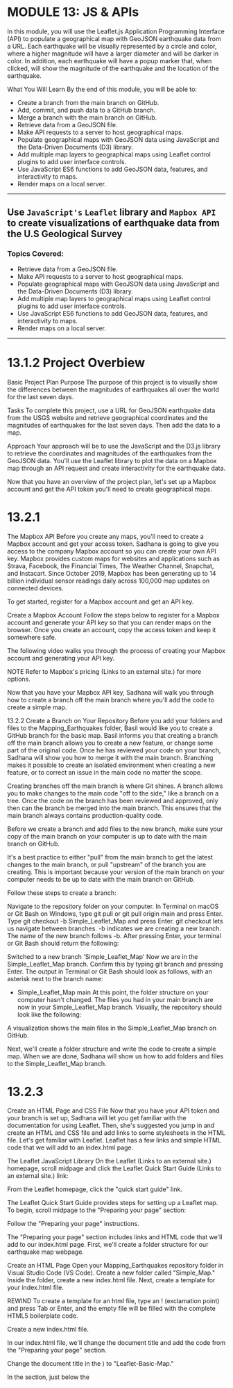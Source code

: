 # MODULE 13: JS & APIs
In this module, you will use the Leaflet.js Application Programming Interface (API) to populate a geographical map with GeoJSON earthquake data from a URL. Each earthquake will be visually represented by a circle and color, where a higher magnitude will have a larger diameter and will be darker in color. In addition, each earthquake will have a popup marker that, when clicked, will show the magnitude of the earthquake and the location of the earthquake.

What You Will Learn
By the end of this module, you will be able to: 

- Create a branch from the main branch on GitHub.
- Add, commit, and push data to a GitHub branch.
- Merge a branch with the main branch on GitHub.
- Retrieve data from a GeoJSON file.
- Make API requests to a server to host geographical maps.
- Populate geographical maps with GeoJSON data using JavaScript and the Data-Driven Documents (D3) library.
- Add multiple map layers to geographical maps using Leaflet control plugins to add user interface controls.
- Use JavaScript ES6 functions to add GeoJSON data, features, and interactivity to maps.
- Render maps on a local server.

---
## Use `JavaScript's` `Leaflet` library and `Mapbox API` to create visualizations of earthquake data from the U.S Geological Survey

### Topics Covered:
- Retrieve data from a GeoJSON file.
- Make API requests to a server to host geographical maps.
- Populate geographical maps with GeoJSON data using JavaScript and the Data-Driven Documents (D3) library.
- Add multiple map layers to geographical maps using Leaflet control plugins to add user interface controls.
- Use JavaScript ES6 functions to add GeoJSON data, features, and interactivity to maps.
- Render maps on a local server.

---
# 13.1.2 Project Overbiew
Basic Project Plan
Purpose
The purpose of this project is to visually show the differences between the magnitudes of earthquakes all over the world for the last seven days.

Tasks
To complete this project, use a URL for GeoJSON earthquake data from the USGS website and retrieve geographical coordinates and the magnitudes of earthquakes for the last seven days. Then add the data to a map.

Approach
Your approach will be to use the JavaScript and the D3.js library to retrieve the coordinates and magnitudes of the earthquakes from the GeoJSON data. You'll use the Leaflet library to plot the data on a Mapbox map through an API request and create interactivity for the earthquake data.

Now that you have an overview of the project plan, let's set up a Mapbox account and get the API token you'll need to create geographical maps.

# 13.2.1
The Mapbox API
Before you create any maps, you'll need to create a Mapbox account and get your access token. Sadhana is going to give you access to the company Mapbox account so you can create your own API key.
Mapbox provides custom maps for websites and applications such as Strava, Facebook, the Financial Times, The Weather Channel, Snapchat, and Instacart. Since October 2019, Mapbox has been generating up to 14 billion individual sensor readings daily across 100,000 map updates on connected devices.

To get started, register for a Mapbox account and get an API key.

Create a Mapbox Account
Follow the steps below to register for a Mapbox account and generate your API key so that you can render maps on the browser. Once you create an account, copy the access token and keep it somewhere safe.

The following video walks you through the process of creating your Mapbox account and generating your API key.



NOTE
Refer to Mapbox's pricing (Links to an external site.) for more options.

Now that you have your Mapbox API key, Sadhana will walk you through how to create a branch off the main branch where you'll add the code to create a simple map.

13.2.2
Create a Branch on Your Repository
Before you add your folders and files to the Mapping_Earthquakes folder, Basil would like you to create a GitHub branch for the basic map. Basil informs you that creating a branch off the main branch allows you to create a new feature, or change some part of the original code. Once he has reviewed your code on your branch, Sadhana will show you how to merge it with the main branch.
Branching makes it possible to create an isolated environment when creating a new feature, or to correct an issue in the main code no matter the scope.

Creating branches off the main branch is where Git shines. A branch allows you to make changes to the main code "off to the side," like a branch on a tree. Once the code on the branch has been reviewed and approved, only then can the branch be merged into the main branch. This ensures that the main branch always contains production-quality code.

Before we create a branch and add files to the new branch, make sure your copy of the main branch on your computer is up to date with the main branch on GitHub.



It's a best practice to either "pull" from the main branch to get the latest changes to the main branch, or pull "upstream" of the branch you are creating. This is important because your version of the main branch on your computer needs to be up to date with the main branch on GitHub.

Follow these steps to create a branch:

Navigate to the repository folder on your computer.
In Terminal on macOS or Git Bash on Windows, type git pull or git pull origin main and press Enter.
Type git checkout -b Simple_Leaflet_Map and press Enter.
git checkout lets us navigate between branches.
-b indicates we are creating a new branch.
The name of the new branch follows -b.
After pressing Enter, your terminal or Git Bash should return the following:

Switched to a new branch 'Simple_Leaflet_Map'
Now we are in the Simple_Leaflet_Map branch. Confirm this by typing git branch and pressing Enter. The output in Terminal or Git Bash should look as follows, with an asterisk next to the branch name:

* Simple_Leaflet_Map
  main
At this point, the folder structure on your computer hasn't changed. The files you had in your main branch are now in your Simple_Leaflet_Map branch. Visually, the repository should look like the following:

A visualization shows the main files in the Simple_Leaflet_Map
branch on
GitHub.

Next, we'll create a folder structure and write the code to create a simple map. When we are done, Sadhana will show us how to add folders and files to the Simple_Leaflet_Map branch.

# 13.2.3
Create an HTML Page and CSS File
Now that you have your API token and your branch is set up, Sadhana will let you get familiar with the documentation for using Leaflet. Then, she's suggested you jump in and create an HTML and CSS file and add links to some stylesheets in the HTML file.
Let's get familiar with Leaflet. Leaflet has a few links and simple HTML code that we will add to an index.html page.

The Leaflet JavaScript Library
On the Leaflet (Links to an external site.) homepage, scroll midpage and click the Leaflet Quick Start Guide (Links to an external site.) link:

From the Leaflet homepage, click the "quick start guide"
link.

The Leaflet Quick Start Guide provides steps for setting up a Leaflet map. To begin, scroll midpage to the "Preparing your page" section:

Follow the "Preparing your page"
instructions.

The "Preparing your page" section includes links and HTML code that we'll add to our index.html page. First, we'll create a folder structure for our earthquake map webpage.

Create an HTML Page
Open your Mapping_Earthquakes repository folder in Visual Studio Code (VS Code). Create a new folder called "Simple_Map." Inside the folder, create a new index.html file. Next, create a template for your index.html file.

REWIND
To create a template for an html file, type an ! (exclamation point) and press Tab or Enter, and the empty file will be filled with the complete HTML5 boilerplate code.

Create a new index.html
file.

In our index.html file, we'll change the document title and add the code from the "Preparing your page" section.

Change the document title in the <title> element in the <head> section (<title>Document</title>) to "Leaflet-Basic-Map."

In the <head> section, just below the <title> element, add the following Leaflet CSS script from the "Preparing your page" section:

<!-- Leaflet CSS -->
<link rel="stylesheet" href="https://unpkg.com/leaflet@1.7.1/dist/leaflet.css"
integrity="sha512-xodZBNTC5n17Xt2atTPuE1HxjVMSvLVW9ocqUKLsCC5CXdbqCmblAshOMAS6/keqq/sMZMZ19scR4PsZChSR7A=="
crossorigin=""/>
In the body of our index.html file, add the Leaflet JavaScript script and id tag for the map inside a <div> element, as shown in the "Preparing your page" section:

<!-- Leaflet JavaScript -->
<script src="https://unpkg.com/leaflet@1.7.1/dist/leaflet.js"
integrity="sha512-XQoYMqMTK8LvdxXYG3nZ448hOEQiglfqkJs1NOQV44cWnUrBc8PkAOcXy20w0vlaXaVUearIOBhiXZ5V3ynxwA=="
crossorigin=""></script>
The Leaflet CSS and JavaScript files we added to the index.html file are referred to as content delivery networks (CDNs). Using CDNs has a security risk. To avoid the security risk, it's a best practice to include an integrity value with the CDN. Each file we added has its own integrity value, which is a Base64-encoded cryptographic hash of a resource that prevents the CDN from being hacked.

NOTE
For more about the Subresource Integrity value, please see the documentation on the Download Leaflet webpage (Links to an external site.) and Mozilla Developers' Subresource Integrity webpage (Links to an external site.).

Above the Leaflet JavaScript link script, add the following <div> element with the id tag for the map:

<!-- The div that holds our map -->
<div id="mapid"></div>
After adding the Leaflet CSS file, JavaScript file, and the <div> element with theid tag for the map, our index.html file should look like the following:

The index.html file Leaflet-Basic-Map contains the Leaflet CSS script
in the head section with the Leaflet JavaScript script and the id tag
for the map in the
body.

IMPORTANT
Make sure you copy and paste the Leaflet CSS file and JavaScript script from the website as they appear. Do not edit the script by deleting empty spaces. This will prevent that script from working on the index.html file, resulting in the map not being shown on the webpage.

Next, we will modify our #mapid to be set at a specific height using CSS code. To do this, we'll need to create a style.css file.

Create a CSS File
Before we create a style.css file, we'll need to create a folder for the file. In VS Code, create a new subfolder called "static" in our Simple_Map folder. In this folder, create another subfolder named "css." In the css folder, create a new file and name it style.css:

The VS Code File Explorer shows the new style.css file in the css
folder.

Next, add the following CSS code to our style.css file to set the style for our map on our index.html page and save the file:

html,
body,
#mapid {
  width: 100%;
  height: 100%;
  padding: 0;
  margin: 0;
}


At this point, your folder should look like the following:

The VS Code File Explorer shows the css folder inside the static
folder and the style.css file with a script in the css
folder.

Finally, we need to tell our index.html page to use the style.css file we created.

In the <head> section of our index.html page, add the following CSS link script below the Leaflet CSS and before the closing </head> element:

<!-- Our CSS -->
  <link rel="stylesheet" type="text/css" href="static/css/style.css">
Next, we'll create the code for a simple map.

# 13.4.1
Map a Single Point
Creating a simple Leaflet map was relatively straightforward. Now Sadhana will show you how to add a single marker to a map and change the radius of the marker. However, she would like you to create a branch for adding points to a map for the GitHub repository so that new interns and employees can use this as a tutorial.
Now that we can create a simple Leaflet map, we can plot data on the map. First, let's create a new branch. Sadhana suggests that we name this branch "Mapping_Single_Points" since we'll map single points.

REWIND
Follow these steps to create a branch off of the main branch:

Navigate to your repository on your computer.
Make sure you're on the main branch by typing: git branch
If you're not on the main branch, type: git checkout main
Pull the changes from the main branch by typing: git pull
Create a new branch by typing: git checkout -b [name_of_your_new_branch]
In your new branch, we'll add a new folder inside the Mapping_Earthquakes folder. Since we're going to work with the same file names in the same folder structure, we'll use the same folder structure as we did for the Simple_Leaflet_Map branch.

Set up the folder structure as follows: 

Mapping_Single_Points
index.html
static
css
style.css
js
config.js
logic.js
The two files that we'll change most often are the index.html and the logic.js files. Also, we might add an external file in the js folder. After checking out the new Mapping_Single_Points branch, copy all files from your Simple_Leaflet_Map folder and add them to a new Mapping_Single_Points folder..

Next, push the latest changes to the Mapping_Single_Points branch to GitHub.

REWIND
Follow these steps to push changes to a new branch:

Type: git status
Add the folders and files by typing: git add .
Confirm the correct files will be added by typing: git status
Commit the changes by typing: git commit -m
Push the changes to the branch by typing: git push --set-upstream origin Mapping_Single_Points
After adding the folders and files to your Mapping_Single_Points branch, your repository should look like the following:

The GitHub webpage shows the status of the Mapping_Earthquakes repository in the Mapping_Single_Points branch.

Next, we'll edit the logic.js file to add single points or markers to the basic map.

Add a Marker to the Map
Adding a marker to our simple map requires only one line of code, found in the Leaflet Quick Start Guide (Links to an external site.), under the "Markers, circles and polygons" subheading. Below the map is a line of code that reads as follows:

var marker = L.marker([51.5, -0.09]).addTo(map);
We're going to edit this line of code with the latitude and longitude for Los Angeles, California, and add it to our logic.js file that we used to create a simple map.

Open up the logic.js file using VS Code and add the following line of code before our tileLayer()code, and save the logic.js file:

//  Add a marker to the map for Los Angeles, California.
let marker = L.marker([34.0522, -118.2437]).addTo(map);
Next, open the index.html file in your browser. Your map should look like the following:

Add a marker to the map for Los Angeles,
California.

Next, we'll change the marker to a circle.

Add a Circle to the Map
To change the marker on our map to a point or dot, we'll use the circle() function. The circle() function will place a circle on the map at the given coordinates. The syntax for using the circle() function follows:

L.circle([34.0522, -118.2437], {
   radius: 100
}).addTo(map);
When using the circle() function, the default is just a small dot on the map, but we want to adjust the radius so that it's bigger and easier to see. The radius for the circle() function is measured in meters.

For the code above, add a circle with a 100-meter radius over Central Los Angeles when we assign a value to the radius key in the circle() function.

Copy the code for the circle function and replace it with the marker() function we used previously. We're also going to zoom in to a level of 14 on the setView() method. After editing your logic.js file, it should look like the following:

Use the circle () function to create a circle with a 100-meter radius over Central Los Angeles.

When we open our index.html file in our browser, it will show a circle over Central Los Angeles.

The OpenStreetMap shows a circle with a 100-meter radius over Central Los Angeles.

Now test your skills in the following Skill Drill:

SKILL DRILL
Using the Leaflet documentation, create a light-yellow circle with black lines indicating a 300-meter radius of Central Los Angeles on a dark map.

Your map should look like the following:

The OpenStreetMap shows a light-yellow circle with black lines indicating a 300-meter radius of Central Los Angeles on a dark map.

Alternatively, we can create a circle using the circleMarker() function. The circleMarker() function measures the radius of the circle in pixels, with the default radius set at 10 pixels. The syntax for using the circleMarker() function follows:

L.circleMarker([34.0522, -118.2437]).addTo(map);
Let's create a light-yellow circle with black lines indicating a 300-pixel radius on a dark map. Edit your logic.js file from the previous Skill Drill by changing your circle()function to a circleMarker()function. Your logic.js file should now look like the following:

Use the circleMarker() function to create a light-yellow circle with black lines indicating a 300-pixel radius of Central Los Angeles on a dark map.

If you didn't get the correct map style in the Skill Drill, replace the "streets-v11" in our tileLayer() code with "dark-v10" to look like the following:

// We create the tile layer that will be the background of our map.
let streets = L.tileLayer('https://api.mapbox.com/styles/v1/mapbox/dark-v10/tiles/{z}/{x}/{y}?access_token={accessToken}'
Save yourlogic.js file and open your index.html file in our browser. The circle will show a 300-pixel radius of Central Los Angeles.

The OpenStreetMap shows a light-yellow circle with black lines indicating a 300-pixel radius of Central Los Angeles.

Wow! What a big difference between the circle()and circleMarker()functions.

Remember, it's a best practice to commit early and often! Before you commit your code for the Mapping_Single_Points branch to GitHub, check to see if all the files will be tracked in the branch.



In the Mapping_Single_Points branch on the command line, type git status and you'll see that the logic.js file will be tracked:

data 13-4-1-mapping-single-points.png

Great job! Now, commit and push these files to the Mapping_Single_Points branch. Don't delete the branch, so that others can use it to learn how to map single points.

Next, Sadhana is going to show you how to add multiple locations to a map and change the radius of each marker.

NOTE
Use the links below to learn more about these Leaflet functions:

marker() function (Links to an external site.)
circle() function (Links to an external site.)
circleMaker() function

# 13.4.2
Map Multiple Points
Now that you have added a single marker to a map and changed some of the features of the marker, Sadhana wants you to iterate through an array of objects and map them. Other employees really like the branches you created, so Sadhana would like you to create a new branch for adding multiple points to a map.
Before we plot multiple markers and points, Sadhana wants you to create a new branch for mapping multiple points.

Create a new branch called "Mapping_Multiple_Points" with the following folder structure:

Mapping_Multiple_Points
index.html
static
css
style.css
js
config.js
logic.js
Copy the necessary folders and files from your Mapping_Single_Points branch and add them to the Mapping_Multiple_Points folder.

Add Multiple Markers
When we added a single marker to our simple map, we assigned our marker variable to the Leaflet class marker() function. This function will only add one latitude and longitude to the map. To add more markers to the map, the latitudes and longitudes are usually nested in an array. To add a marker for each location, we have to iterate through the array and add each latitude and longitude to the map.

First, in the logic.js file, replace the marker variable (which we used to map one location) with the cities variable that references the five most populous cities array in the following code block. Then save the file:

// An array containing each city's location, state, and population.
let cities = [{
  location: [40.7128, -74.0059],
  city: "New York City",
  state: "NY",
  population: 8398748
},
{
  location: [41.8781, -87.6298],
  city: "Chicago",
  state: "IL",
  population: 2705994
},
{
  location: [29.7604, -95.3698],
  city: "Houston",
  state: "TX",
  population: 2325502
},
{
  location: [34.0522, -118.2437],
  city: "Los Angeles",
  state: "CA",
  population: 3990456
},
{
  location: [33.4484, -112.0740],
  city: "Phoenix",
  state: "AZ",
  population: 1660272
}
];
Next, we need to iterate through each city object and add each city location to the marker() function, which will, in turn, be added to the map.



Below the cities array, add the following code to iterate through the array. Inside the brackets, use the console.log() function to print each object in the array to the console:

// Loop through the cities array and create one marker for each city.
cities.forEach(function(city) {
 console.log(city)
});
Save the logic.js file and open the index.html file in your browser.

If we look at the console tab, we'll see that each object, or city, of the cities array is printed to the console.

A U.S. map has a Chrome console tab on the right showing each object in the cities array.

Now, add each city's location to the map by adding the location to the marker() function.



In the forEach() function, assign the city variable to each object of the cities.js file. Then, get the coordinates of each city by adding city.location in the L.marker() function. We can then add each location to the map with the addTo() function and pass themap object as the argument.

Add the following code to your logic.js file and save it:

// Loop through the cities array and create one marker for each city.
cities.forEach(function(city) {
    console.log(city)
    L.marker(city.location).addTo(map);
});
When you open the index.html file in your browser, the map will show a marker on each city in the cities array.

The OpenStreetMap has five markers for the five cities in the cities array: Los Angeles,Phoenix, Houston, Chicago, and New York City.

When handling large datasets, it's a best practice to have the data in an external file and refer to that file and dataset in the logic.js file.

Even though our cities array is not that large, let's create a new file in the "js" folder called cities.js. Cut the cities array data from the logic.js file, place it in the cities.js file, and save the file.

Next, in the logic.js file, where the cities array was located, add a variable and assign it to the cities array. Add the following code to the logic.js file:

// Get data from cities.js
let cityData = cities;
Now the cities array is assigned to the cityData variable, which means we'll need to replace cities with cityData in our forEach() function. Edit the forEach() function so that it looks like the following and save the logic.js file:

// Loop through the cities array and create one marker for each city.
cityData.forEach(function(city) {
    console.log(city)
    L.marker(city.location).addTo(map);
});
Now open the index.html in your browser to confirm these changes worked.

Uh-oh! Something went wrong, as shown in the following image: 

When there is an error in a file, a blank webpage appears instead of a map.



After you inspect the page using the DevTools, the console might have an error message that says Uncaught ReferenceError: cities is not defined. This means the cities array data can't be found.

To correct this error, in the body of the index.html file and before the path to the logic.js script, add a <script> file with the path to the JavaScript cities.js file, like this:

 <script type="text/javascript" src="static/js/cities.js"></script>
After adding the <script> file, the body of our index.html file should look like the following:

The body of the index.html file shows the path to the cities.js
file.

Now, when we open up the index.html in our browser, the map should look like it did before we created the cities.js file and edited thelogic.js and index.html files.

The OpenStreetMap has five markers for the five cities in the cities array: Los Angeles, Phoenix, Houston, Chicago, and New York City.

Bind a Popup to the Marker
To add data from each object in the cities array, we'll use Leaflet's bindPopup() method on the marker() function. According to the guidance in the Quick Start Guide (Links to an external site.)'s "Working with popups" section, we only need to add HTML code inside the parentheses of the bindPopup() method:

Follow the bindPopup() method guidance, found in the Quick Start Guide's "Working with popups"section.

In the logic.js file, edit the forEach function and add the bindPopup() method. Inside the parentheses of the bindPopup() method, we'll retrieve the name of the city, state, and population.

Edit the forEach function to look like the following, save the logic.js file, and open the index.html file in your browser:

// Loop through the cities array and create one marker for each city.
cityData.forEach(function(city) {
    console.log(city)
    L.marker(city.location)
    .bindPopup("<h2>" + city.city + ", " + city.state + "</h2> <hr> <h3>Population " + city.population + "</h3>")
  .addTo(map);
});
Now, when we click on each marker, it will show the name, state, and population of the city.

The OpenStreetMap has five popup markers for the five cities in the cities array: Los Angeles, Phoenix, Houston, Chicago, and New York City.When a city popup marker is clicked, it shows data, such as population.

Let's format the population with a thousands separator by using the toLocaleString() method on the city.population in the bindPopup() method, like this:

The logic.js file edited with code to format the population of each city with a thousands separator.

Now our popup markers have the population formatted with a thousands separator.

The popup marker for Houston with population data has been formatted with a thousands separator.

Next, change the marker for each city to a circle that has a radius equivalent to the city's population.

In the logic.jsfile, we'll replace the marker() function with the circleMarker() function in the forEach() function. Then we'll assign the "radius" key to the population by using city.population.

The forEach() function in our logic.js file should look like the following:

The logic.js file is edited with code to format the population of each city with a thousands separator and add circle the size of the population.

After you save the logic.js file and open the index.html file in your browser, your map will look like the following:

The OpenStreetMap now has a blue background.

Well, that doesn't look like the map from before! If we click on that map, "Phoenix, AZ" and its population appear in a popup.

The OpenStreetMap has a blue background and a popup marker for Phoenix.

We know that the data is being loaded onto the map, but what is the problem?



The problem with the map is that the radii are too large and don't fit on the map. To fix this, we'll have to decrease each city's radius so the circle markers fit on the map. In the logic.js file, divide the city.population value by "100000" to look like this:

radius: city.population/100000
Now when we open the map in our browser, the radius for each city looks proportional to the population.

The OpenStreetMap shows five city circle markers for the five cities
in the cities array, where the radius is in proportion to each city's
population, formatted with a thousands
separator.

Congratulations on creating varying size circle markers with popup information!

SKILL DRILL
Edit the logic.js file to create an orange circle popup marker for each city, with a lineweight of 4, a radius where the population number is decreased by 200,000,  that's on a dark map. When you click on the circle, the popup should display the city, state, and the population formatted with a thousands separator.

Your map should look similar to the following:  The OpenStreetMap shows five circle markers on a dark map, where each circle is orange and has a radius where the population number is decreased by 200,000. Each popup marker shows the city, state, and population formatted with the thousands separator.

Next, Sadhana will show you how to plot lines on a map.

ADD/COMMIT/PUSH
Add, commit, and push your changes to the Mapping_Mulitple_Points branch. Don't delete the branch so that others can use it to learn how to map multiple points with popup markers.

NOTE
For more information, see the Leaflet documentation on the bindPopup() method (Links to an external site.).

# Basil and Sadhana are ecstatic that you can add multiple locations to a map. This will be highly beneficial when you need to add the earthquake data to a map. Now, Sadhana will walk you through how to add lines to a map.
On our Leaflet map, we can plot coordinates to create lines between locations, like transportation routes.

Before we plot lines on a map, let's create a new branch called "Mapping_Lines" that has the following folder structure:

Mapping_Lines
index.html
static
css
style.css
js
config.js
logic.js
Copy the necessary folders and files from one of your Mapping_Mulitple_Points branches and add them to the Mapping_Lines folder.

Map a Single Line
Adding lines to a map requires that the coordinates for the starting and ending points be a one-dimensional array with two elements: latitude and longitude. To illustrate how lines are mapped, let's map the airline route from Los Angeles to San Francisco. Mapping airline routes will help us understand how tectonic plate data is added to a map.

The starting point for our line will be the Los Angeles International Airport (LAX), with the coordinates [33.9416, -118.4085]. The ending point for our line will be the San Francisco International Airport (SFO), with the coordinates [37.6213, -122.3790].

When we create a line in Leaflet, the starting and ending points and all coordinates along the route need to be in an array. We can assign the array to the line variable like this:

// Coordinates for each point to be used in the line.
let line = [
  [33.9416, -118.4085],
  [37.6213, -122.3790]
];
Let's edit our logic.js file to create a line from LAX to SFO.

First, change the coordinates for the center of the map to somewhere between LAX and SFO by adding [36.1733, -120.1794] in the setView() method.
Change the zoom level in the setView() method to 7.
Add the code above for our line below the map variable for the center of the map.
Lastly, create a line on a map using the Leaflet polyline() function. Add the following line of code after the line variable:
// Create a polyline using the line coordinates and make the line red.
L.polyline(line, {
  color: "red"
}).addTo(map);
In the polyline() function, we pass the line coordinates and the key-value pair color: "red" to make the line red.

Save the logic.js file with the changes. It should look like the following:

The logic.js file edited with code to create a line between two
points.

When you open the index.html file in your browser, your map should have a red line between LAX and SFO.

The OpenStreetMap shows a red line from LAX to SFO.

Now we'll add a few more stops on our airline route.

Map Multiple Lines
Let's edit the logic.js file and add two more airport stops to our line variable: Salt Lake City International Airport (SLC) and Seattle-Tacoma International Airport (SEA). Follow these steps: 

Edit the line variable in the logic.js file so that it includes the two new sets of coordinates.

// Coordinates for each point to be used in the polyline.
let line = [
  [33.9416, -118.4085],
  [37.6213, -122.3790],
  [40.7899, -111.9791],
  [47.4502, -122.3088]
];
Make the line yellow by editing the value for the "color" key in the polyline() function to yellow.

// Create a polyline using the line coordinates and make the line black.
L.polyline(line, {
   color: "yellow"
}).addTo(map);
Change the map style to "satellite-streets-v11."

Finally, change the center of the map to SFO and change the zoom to 5 so that we can see the line.

// Create the map object with center at the San Francisco airport.
let map = L.map('mapid').setView([37.6213, -122.3790], 5);
After you save the logic.js file and open the index.html file in your browser, your map should look like the following, showing the route from LAX, SFO, SLC, and SEA:

The OpenStreetMap shows a yellow line joining LAX-SFO-SLC-SEA on a Satellite Streets map.

SKILL DRILL
Edit your logic.js to create an airline route from SFO to John F. Kennedy International Airport (JFK) with two stops, Austin-Bergstrom International Airport (AUS) and Toronto Pearson International Airport (YYZ). Make the route a blue dashed line, with a weight of 4 and opacity of 0.5 on the light map.

Hint: You'll need to find the coordinates for some of these airports.

Bonus: Add your city or another city as a stopping point.

Your map should look similar to the following:

The OpenStreetMap shows a blue dashed line from SFO to JFK with two stops, AUS and YYZ, on the light map.

Great job on mapping routes on your map!

ADD/COMMIT/PUSH
Add, commit, and push your changes to your Mapping_Lines branch. Don't delete the branch so that others can use it to learn how to map lines.

After you push your changes to the branch, Sadhana will show you how to plot data from a GeoJSON (.json) file.

NOTE
For more information, see the Leaflet documentation on the polyline() function (Links to an external site.).

# Basil and Sadhana are ecstatic that you can add multiple locations to a map. This will be highly beneficial when you need to add the earthquake data to a map. Now, Sadhana will walk you through how to add lines to a map.
On our Leaflet map, we can plot coordinates to create lines between locations, like transportation routes.

Before we plot lines on a map, let's create a new branch called "Mapping_Lines" that has the following folder structure:

Mapping_Lines
index.html
static
css
style.css
js
config.js
logic.js
Copy the necessary folders and files from one of your Mapping_Mulitple_Points branches and add them to the Mapping_Lines folder.

Map a Single Line
Adding lines to a map requires that the coordinates for the starting and ending points be a one-dimensional array with two elements: latitude and longitude. To illustrate how lines are mapped, let's map the airline route from Los Angeles to San Francisco. Mapping airline routes will help us understand how tectonic plate data is added to a map.

The starting point for our line will be the Los Angeles International Airport (LAX), with the coordinates [33.9416, -118.4085]. The ending point for our line will be the San Francisco International Airport (SFO), with the coordinates [37.6213, -122.3790].

When we create a line in Leaflet, the starting and ending points and all coordinates along the route need to be in an array. We can assign the array to the line variable like this:

// Coordinates for each point to be used in the line.
let line = [
  [33.9416, -118.4085],
  [37.6213, -122.3790]
];
Let's edit our logic.js file to create a line from LAX to SFO.

First, change the coordinates for the center of the map to somewhere between LAX and SFO by adding [36.1733, -120.1794] in the setView() method.
Change the zoom level in the setView() method to 7.
Add the code above for our line below the map variable for the center of the map.
Lastly, create a line on a map using the Leaflet polyline() function. Add the following line of code after the line variable:
// Create a polyline using the line coordinates and make the line red.
L.polyline(line, {
  color: "red"
}).addTo(map);
In the polyline() function, we pass the line coordinates and the key-value pair color: "red" to make the line red.

Save the logic.js file with the changes. It should look like the following:

The logic.js file edited with code to create a line between two
points.

When you open the index.html file in your browser, your map should have a red line between LAX and SFO.

The OpenStreetMap shows a red line from LAX to SFO.

Now we'll add a few more stops on our airline route.

Map Multiple Lines
Let's edit the logic.js file and add two more airport stops to our line variable: Salt Lake City International Airport (SLC) and Seattle-Tacoma International Airport (SEA). Follow these steps: 

Edit the line variable in the logic.js file so that it includes the two new sets of coordinates.

// Coordinates for each point to be used in the polyline.
let line = [
  [33.9416, -118.4085],
  [37.6213, -122.3790],
  [40.7899, -111.9791],
  [47.4502, -122.3088]
];
Make the line yellow by editing the value for the "color" key in the polyline() function to yellow.

// Create a polyline using the line coordinates and make the line black.
L.polyline(line, {
   color: "yellow"
}).addTo(map);
Change the map style to "satellite-streets-v11."

Finally, change the center of the map to SFO and change the zoom to 5 so that we can see the line.

// Create the map object with center at the San Francisco airport.
let map = L.map('mapid').setView([37.6213, -122.3790], 5);
After you save the logic.js file and open the index.html file in your browser, your map should look like the following, showing the route from LAX, SFO, SLC, and SEA:

The OpenStreetMap shows a yellow line joining LAX-SFO-SLC-SEA on a Satellite Streets map.

SKILL DRILL
Edit your logic.js to create an airline route from SFO to John F. Kennedy International Airport (JFK) with two stops, Austin-Bergstrom International Airport (AUS) and Toronto Pearson International Airport (YYZ). Make the route a blue dashed line, with a weight of 4 and opacity of 0.5 on the light map.

Hint: You'll need to find the coordinates for some of these airports.

Bonus: Add your city or another city as a stopping point.

Your map should look similar to the following:

The OpenStreetMap shows a blue dashed line from SFO to JFK with two stops, AUS and YYZ, on the light map.

Great job on mapping routes on your map!

ADD/COMMIT/PUSH
Add, commit, and push your changes to your Mapping_Lines branch. Don't delete the branch so that others can use it to learn how to map lines.

After you push your changes to the branch, Sadhana will show you how to plot data from a GeoJSON (.json) file.

NOTE
For more information, see the Leaflet documentation on the polyline() function (Links to an external site.).

# 13.5.2
Map GeoJSON Point Type
You meet with Basil and Sadhana to discuss your project. Basil informs you that the earthquake data you'll map will have the geometry type Point. Basil thinks it would be a good idea to learn to parse GeoJSON data that is similar to the earthquake data.
Sadhana wants you to practice mapping GeoJSON data that she will give you to add to your logic.js file. This will be a good introduction on learning how to access the data from a JSON file.

Before we map any data, let's create a new branch called "Mapping_GeoJSON_Points" and create the following folder structure:

Mapping_GeoJSON_Points
index.html
static
css
style.css
js
config.js
logic.js
Copy the necessary folders and files from one of your previous branches and add them to the Mapping_GeoJSON_Points folder.

Map a GeoJSON Point
First, we'll add single point on our map using GeoJSON data. The following GeoJSON data is a FeatureCollection object that has properties and geometry for the San Francisco Airport:

// Add GeoJSON data.
let sanFranAirport =
{"type":"FeatureCollection","features":[{
    "type":"Feature",
    "properties":{
        "id":"3469",
        "name":"San Francisco International Airport",
        "city":"San Francisco",
        "country":"United States",
        "faa":"SFO",
        "icao":"KSFO",
        "alt":"13",
        "tz-offset":"-8",
        "dst":"A",
        "tz":"America/Los_Angeles"},
        "geometry":{
            "type":"Point",
            "coordinates":[-122.375,37.61899948120117]}}
]};
Since we are going to add the San Francisco Airport to our map, let's change the center to the San Francisco Airport. Add the following code to our logic.js file to create the center of the map at the airport with a zoom level of "10."

// Create the map object with center at the San Francisco airport.
let map = L.map('mapid').setView([37.5, -122.5], 10);
In the GeoJSON example (Links to an external site.) given on the Leaflet page, we can see that the simple GeoJSON feature is similar to our sanFranAirport.

The Leaflet page provides an example of the GeoJSON
feature.

GeoJSON objects are added to the map through a GeoJSON layer, L.geoJSON(). In "The GeoJSON Layer" section, it says to create the GeoJSON layer and add it to our map. We can use the following code to do that:

L.geoJSON(geojsonFeature).addTo(map);
Let's edit this GeoJSON layer as follows:

// Grabbing our GeoJSON data.
L.geoJSON(sanFranAirport).addTo(map);
Also, add it to our logic.js file below the GeoJSON airport data and above the tileLayer()method. After you save the logic.js file, it should look like the following:

The logic.js file reflects our changing the center and zoom level of
the map, adding the GeoJSON data, and getting the GeoJSON
data.

NOTE
Please note that the coordinates appear in reverse order [-122.375, 37.61899948120117], compared to their order in the setView() method. This is because the GeoJSON data coordinates are set with the first parameter as X (longitude) and the second parameter as Y (latitude), as documented in the GeoJSON Standard. (Links to an external site.) The L.geoJSON()layer reverses the coordinates to plot them on the map.

Open the index.html file in your browser. Your map should have a marker at SFO.

The OpenStreetMap shows a marker on
SFO.

Later in this module we'll be using a URL to access a larger GeoJSON dataset to plot more points.

Bind a Popup to the Marker
REWIND
To display data on a map with a popup marker, we have to bind the marker with the GeoJSON layer, L.geoJSON(), using a callback function.

Our options to add data to a marker are to use the pointToLayer or onEachFeature callback functions. With either of these functions, we can add data to a map from each GeoJSON object. The major difference between the two functions is that the pointToLayer callback function adds markers to a map, whereas the onEachFeature callback function allows you to add styling and bind data to a popup marker.

Let's look at these two functions more closely.

The pointToLayer Function
For the pointToLayer callback function, the basic syntax for adding functionality to a marker follows:

L.geoJson(data, {
    pointToLayer: function(feature, latlng) {
      return L.marker(latlng);
     }
});
Let's break down what is happening in the L.geoJSON() layer:

We add two arguments: the data and the pointToLayer callback function.
The data will be our sanFranAirport data.
For the pointToLayer callback function, we are first going to call a function() where we pass each GeoJSON feature as feature, and its latitude and longitude as latlng.
Then we add a marker for each feature with a latitude and longitude in the pointToLayer callback function argument by using return L.marker(latlng).


Even though we have a marker on the previous map, let's edit our logic.js file to add a marker using the pointToLayer function and add data to a popup marker.

First, let's edit the logic.js file to add the pointToLayer callback function to the L.geoJSON() layer. To better understand what is passed with the feature argument in the function(), we will add feature in the console.log()function. Edit your L.geoJSON() layer code to look like the following:

// Grabbing our GeoJSON data.
L.geoJson(sanFranAirport, {
    // We turn each feature into a marker on the map.
    pointToLayer: function(feature, latlng) {
      console.log(feature);
      return L.marker(latlng);
    }

  }).addTo(map);
Save your logic.js file and open the index.html file in your browser. The map should look the same as it did before the edits. However, if we open the console on our developer tools, we will see that the feature is the JavaScript object geometry and properties of our GeoJSON object.

The Chrome console shows the JavaScript objects for the feature in the
pointToLayer callback
function.

Now, we'll add the data in the JavaScript objects to a popup marker.

REWIND
The properties in each JavaScript object can be accessed using the dot notation.



To add a popup marker, we need to use the bindPopup() method to the pointToLayer callback function. This will add a popup marker for each object in our GeoJSON data even though we only have one object in our data, SFO.

Let's add the city to the popup marker. In our logic.js file, after the return L.marker(latlng) in our L.geoJSON() layer, add the following code on the next line:

.bindPopup("<h2>" + feature.properties.city + "</h2>")
Using the dot notation, we can traverse through the JSON object to get the city by using feature.properties.city. Now, your logic.js file with L.geoJSON() layer should look like the following:

Use the pointToLayer function in the logic.js file to add a popup
marker to the
map.

Our map should look like the following, where a marker, when clicked, shows a city name:

The OpenStreetMap shows a popup marker for SFO with the city
name.

SKILL DRILL
Edit your logic.js to create a popup marker for San Francisco Airport on a night preview navigation map. When you click on the popup, it will display the city, state, and the name of the airport.

Your map should look like the following:

The OpenStreetMap shows a popup marker for SFO with the city and
state names appearing in the popup on a dark
map.

The onEachFeature Function
When we use the onEachFeature callback function we can add a popup marker for each feature and add data from the properties of the JavaScript object. The basic syntax for adding functionality to a marker follows:

L.geoJson(data, {
    onEachFeature: function(feature, layer) {
      layer.bindPopup();
     }
});
Let's break down what is happening in the L.geoJSON() layer:

First, we add two arguments: the data and the onEachFeature callback function.
The data will be our sanFranAirport data.
With the onEachFeature callback function we are first going to call an anonymous function, function(), where we pass each GeoJSON feature as feature, and any properties to the second argument, layer.
Let's edit our logic.js file to add a popup marker using the onEachFeature function. First, edit the logic.js file to add the onEachFeature callback function to the L.geoJSON() layer. To see what is passed with the layer argument in the anonymous function(), we'll pass layer in the console.log()function. Edit your L.geoJSON() layer code to look like the following:

Use the onEachFeature function in the logic.js file to add a popup
marker to the
map.

When we open our index.html file, the map will display a popup marker for SFO. When we open the console on our DevTools, we'll see that the layer returns many JavaScript methods that can be accessed and used, including the geometry and properties of our GeoJSON object.

The Chrome console shows the JavaScript methods
available.

SKILL DRILL
Edit your logic.js to create a popup marker for the San Francisco Airport on the outdoor map. When you click on the popup, it will display the airport code and name of the airport.

Your map should look like the following:

The OpenStreetMap shows a popup marker for SFO, with the airport
code and name in the popup
marker.

Great job on adding GeoJSON data to your map!

NOTE
For more information, see the Leaflet documentation on the L.geoJSON() layer. (Links to an external site.).

Next, we'll map multiple point type geometry from a JSON file.

# 13.5.3
Map Multiple GeoJSON Points
Now that you have a handle on how to map GeoJSON point type and add data to a popup marker, Basil and Sadhana want you to fetch GeoJSON data from a URL. After all, this is how GeoJSON data is usually accessed, and this is how you will access the earthquake data.
When mapping points, lines, and polygons, the data we use is accessed from a URL because this data is usually inaccessible for download or maybe too large to store on your computer and add as an external file.

Download the majorAirports.json file and put it on the Mapping_Earthquakes repository.

Download majorAirports.json (Links to an external site.)

Using the URL for the majorAirports.json file in your GitHub repository, we'll add multiple points onto a map.

When you click on the majorAirports.json file on GitHub, you should see an OpenStreetMap populated with major airports. Our map will look similar to this after we are done.

Launch the majorAirport.json file for a view of all major
airports.

Click the Raw button and the GeoJSON data will be loaded in the browser.

Click the Raw button to extract the GeoJSON data from the
majorAirport.json
file.

If the file size is large, it could take awhile to load on the page. Once it loads, it should look like the following:

Open the majorAirports.json file in the Chrome
browser.

To begin adding the data to the map, first we need to read the external majorAirports.json file.

REWIND
To read an external .json file, we need to use the d3.json() method. To use the d3.json() method, we need to have the <script src="https://d3js.org/d3.v5.min.js"></script> file in the index.html page.

Open the index.html file, and in the <head> section above the CSS link, add the following D3.js library file script:

<!-- d3 JavaScript -->
<script src="https://d3js.org/d3.v5.min.js"></script>
The <head> section of your index.html file should look like the following:

The index.html file includes the leaflet.css link, the d3 JavaScript,
and our CSS link in the head
section.

Next, we'll edit the logic.js file.

Change the geographical center of the map to the geographical center of the Earth and set the zoom level as follows:

// Create the map object with center and zoom level.
let map = L.map('mapid').setView([30, 30], 2);
Next, we'll access the majorAirports.json file on GitHub with the following airportData variable. Your URL may be different, but it should begin with https://raw.githubusercontent.com.

Add the following code after your tileLayer() method:

// Accessing the airport GeoJSON URL
let airportData = "https://raw.githubusercontent.com/<GitHub_name>/Mapping_Earthquakes/main/majorAirports.json";
NOTE
Having the tileLayer() method before accessing large datasets ensures that the map gets loaded before the data is added to it.

Next, we'll add the d3.json() method, which returns a promise with the then() method and the anonymous function().

Inside the d3.json() method we'll add the airportData variable.
Inside the anonymous function() we'll add the data parameter, which references the airportData.
We'll pass this data to the L.geoJSON() layer and then it'll be added to the map with addTo(map).
// Grabbing our GeoJSON data.
d3.json(airportData).then(function(data) {
    console.log(data);
  // Creating a GeoJSON layer with the retrieved data.
  L.geoJson(data).addTo(map);
});
Your logic.js file should look like the following:

The logic.js file includes code for accessing the airport.code and
adding a popup marker to the map using the pointToLayer
function.

Let's see how our map looks now. Open your index.html file in your browser using the command python -m http.server—just to be sure that the data is accessible through the Python server.

Your map should look like the following:

The OpenStreetMap shows markers for airports in the majorAirports.json
file.

SKILL DRILL
Edit your L.geoJson() layer to add a popup marker that displays all airports' codes and names.

Your map should look like the following: 

The OpenStreetMap shows popup markers listing all airports' codes
and
names.

Great job on adding multiple-point type GeoJSON data to your map. Next, Sadhana is going to show you how to add another map to the index.html file so you can toggle between two different maps.

# 13.6.1
Add Earthquake Data to a Map
Now that you know how to access GeoJSON data, parse the data, and add it to a map, Sadhana would like you to map all recorded earthquakes in the past seven days. Once you get the data, you'll add some features to the map to showcase the severity of earthquakes for viewers. 
As before, we need to set up a folder structure for our project in a new branch. Create a branch called "Earthquakes_past7days." Copy the folders and files from one of your previous branches and add them to the Earthquakes_past7days folder.



First, Sadhana wants you to rename the logic.js file to logicStep1.js. This way, each step has its own logic.js file that can be used by other interns in the future.

Now we'll edit our logicStep1.js file to create a map with all recorded earthquakes from the past seven days.

First, apply the streets and satelliteStreets map styles used for the GeoJSON polygon mapping. Change the text for the maps on the base layer to read as "Streets" and "Satellite" to look like the following:

// Create a base layer that holds both maps.
let baseMaps = {
  "Streets": streets,
  "Satellite": satelliteStreets
};
Change the center of our map to the geographic center of the United States using the coordinates [39.5, -98.5], with a zoom level of 3 and default layer streets. Our logicStep1.js file should look like the following:

The logic.js file shows the necessary edits for the earthquake map
styles.

Add the USGS URL for earthquake data by following these steps:

From the USGS home page (Links to an external site.) click the Earthquakes (Links to an external site.) link:

USGS Home page

Next, click the Real-time Notifications, Feeds, and Web Services (Links to an external site.) link:

Real-time Notifications, Feeds, and Web Services

Scroll down until you see "GeoJSON Summary Feed".

Click the GeoJSON Summary Feed (Links to an external site.) link:GeoJSON Summary
Feeds

On the right-hand side, click the All Earthquakes link under the "Past 7 Days" heading:

Click on the All Earthquakes link under "Past 7
Days."

Nice work! The GeoJSON data will launch in your browser:

The summary shows the recorded earthquakes for the past 7
days.



If we look closer at the geometry object, we'll see an additional data point in the coordinates object, 3.91, which is the depth of the earthquake in kilometers:

View the type of geometry and
coordinates.

NOTE
For more information on earthquake depth and other terms, see the Event Terms (Links to an external site.).

Copy the URL for the earthquake JSON data recorded for the past seven days, and add it in place of the previous URL in the d3.json() method. It should look like the following:

// Retrieve the earthquake GeoJSON data.
d3.json("https://earthquake.usgs.gov/earthquakes/feed/v1.0/summary/all_week.geojson").then(function(data) {
  // Creating a GeoJSON layer with the retrieved data.
  L.geoJson(data).addTo(map);
});
After saving the logicStep1.js file and opening the index.html file in your browser, the map should look like the following. Make sure you are referring to the correct logic file in your index.html file:

The Streets map with the markers for the earthquakes for the past
7-days.

Great job adding the earthquake data to our maps!

ADD/COMMIT/PUSH
Add, commit, and push your changes to your Earthquakes_past7days branch.

Let's make this data visually interesting by changing the marker to a circle with a radius representing the earthquake's magnitude, and then we'll style each earthquake data point.

# 13.6.2
Add Style to the Earthquake Data
As a first step in making the earthquake data more visually appealing, Sadhana would like you to add some styling to the earthquake data and vary the radius of each earthquake based on the magnitude.
After styling and modifying the radius of the circle for each earthquake's magnitude, our map should look similar to the following map:

The Street map marks each recorded earthquake with a light-orange
circle and a diameter representing the earthquake's
magnitude.

Before we write the code to create this map, make a copy of the logicStep1.js file and name it logicStep2.js. Now let's edit the file.

First, we'll change the basic marker to a circleMarker by using the pointToLayer function.

REWIND
For the pointToLayer callback function, the basic syntax for adding functionality to a marker is:

L.geoJson(data, {
pointToLayer: function(feature, latlng) {
return L.marker(latlng);
}
});
For our purposes, we'll use circleMarker instead of marker in the above code. Edit your GeoJSON layer code to look like the following:

// Creating a GeoJSON layer with the retrieved data.
  L.geoJson(data, {

// We turn each feature into a circleMarker on the map.

pointToLayer: function(feature, latlng) {
            console.log(data);
            return L.circleMarker(latlng);
        },
    }).addTo(map);
});
Save the file and let's see what the data looks like on the map. The index.html file should look like the following:

The Street map marks the recorded earthquakes with a
circle.

Next, we'll create a style for each earthquake by adjusting the line color, fill color, opacity, fill opacity, stroke, weight, and radius.

REWIND
When we defined the line style for the nonstop flight routes from Toronto, we created a style variable like the following:

let myStyle = {
color: "#ffffa1",
weight: 2
}
We'll create a function styleInfo(), which will contain all the style parameters for each earthquake plotted. Within this function, we'll create a getRadius() function to calculate the radius for each earthquake.

Add the following function styleInfo() inside the d3.json() method:

// This function returns the style data for each of the earthquakes we plot on
// the map. We pass the magnitude of the earthquake into a function
// to calculate the radius.
function styleInfo(feature) {
  return {
    opacity: 1,
    fillOpacity: 1,
    fillColor: "#ffae42",
    color: "#000000",
    radius: getRadius(),
    stroke: true,
    weight: 0.5
  };
}
Let's review the style we're creating for each earthquake:

In the styleInfo() function, we passed the argument feature to reference each object's features.
The opacity and fillOpacity are set at 1, the stroke is "true," and the weight is 0.5.
The fillColor is light orange, and the color is "#000000" (black).
The getRadius() function retrieves the earthquake's magnitude. Next, we'll create the getRadius() function to calculate the radius of the circle from the magnitude.


In the getRadius() function for our styleInfo() function, add the following code to retrieve the earthquake's magnitude: feature.properties.mag.

Next, we'll create the getRadius() function. Add the following code below the styleInfo() function:

// This function determines the radius of the earthquake marker based on its magnitude.
// Earthquakes with a magnitude of 0 will be plotted with a radius of 1.
function getRadius(magnitude) {
  if (magnitude === 0) {
    return 1;
  }
  return magnitude * 4;
}
In the getRadius() function, we'll pass the magnitude argument that will reference the feature.properties.mag in the styleInfo() function. Then we'll use a conditional statement that sets the magnitude to 1 if the magnitude of the earthquake in the JSON file is 0 so that the earthquake is plotted on the map. If the magnitude is greater than 0, then the magnitude is multiplied by 4.

Now, that we created our style, let's add it to the map.



To add style to the L.geoJson() layer, the style key will be assigned to the styleInfo function we created. Make sure the code for your L.geoJson() layer looks like the following:

// Creating a GeoJSON layer with the retrieved data.
  L.geoJson(data, {

// We turn each feature into a circleMarker on the map.

pointToLayer: function(feature, latlng) {
            console.log(data);
            return L.circleMarker(latlng);
        },
      // We set the style for each circleMarker using our styleInfo function.
    style: styleInfo
    }).addTo(map);
});
When you save your logicStep2.js file and open  index.html in your browser, your map will look like the following:

The Street map marks each recorded earthquake with a light-orange
circle and diameter representing the earthquake's
magnitude.

Great job styling each earthquake on our map!

ADD/COMMIT/PUSH
Add, commit, and push your changes to your Earthquakes_past7days branch.

Let's continue making the earthquake data visually appealing by styling colors to represent magnitudes as well as by adding informational popups.

# 13.6.3
Add Color and a Popup for Each Earthquake
Sadhana thinks that the size of the earthquake data based on magnitude looks great, but it's hard to tell the difference between earthquakes within the same area. As you toss around ideas to make this data more accessible to the viewer, you come up with the idea to color-code the earthquakes based on magnitude. You aren't quite sure how to do this yet, but you know that it should be possible based on your experience with JavaScript thus far. Basil loves the idea, so you get back to coding to figure out how to make it happen. And while you're working on changing the color code for magnitude, Basil and Sadhana suggest that you add the magnitude and location as a popup for each earthquake.
After we're done adding a color range for the magnitude and a popup for each earthquake, our map should look like the following:

The Street map marks each recorded earthquake with a circle and
diameter in a color representing a different magnitude. Popups show
magnitude and location for each
earthquake.

Before we write the code to create this map, make a copy of the logicStep2.js file and name it logicStep3.js. Now let's edit the file.

First, we'll create a fill-color range for the magnitude. In the styleInfo() function, our fillColor was set with fillColor: "#ffae42". We'll replace the hexadecimal color code with the function getColor(). Inside the parentheses, we'll add the dot notation code to get the magnitude as we did for the getRadius() function, since we'll change the color of each earthquake marker based on the magnitude.

Add the getColor(feature.properties.mag) function for the fillColorso that our styleInfo() function looks like the following:

// This function returns the style data for each of the earthquakes we plot on
// the map. We pass the magnitude of the earthquake into two separate functions
// to calculate the color and radius.
function styleInfo(feature) {
  return {
    opacity: 1,
    fillOpacity: 1,
    fillColor: getColor(feature.properties.mag),
    color: "#000000",
    radius: getRadius(feature.properties.mag),
    stroke: true,
    weight: 0.5
  };
}
Now we need to write code for the getColor() function to change the marker's color based on the magnitude. For example, if the magnitude is greater than 5, it will be a certain color, if the magnitude is greater than 4, it will be a different color, and so on.



For the getColor() function, we'll write a conditional expression with logical operators for the magnitudes. Add the following getColor() function below the styleInfo() function and above the getRadius() function. Sadhana suggests using the following colors for the magnitudes since they'll be visible on the Satellite map:

// This function determines the color of the circle based on the magnitude of the earthquake.
function getColor(magnitude) {
  if (magnitude > 5) {
    return "#ea2c2c";
  }
  if (magnitude > 4) {
    return "#ea822c";
  }
  if (magnitude > 3) {
    return "#ee9c00";
  }
  if (magnitude > 2) {
    return "#eecc00";
  }
  if (magnitude > 1) {
    return "#d4ee00";
  }
  return "#98ee00";
}
Let's save our logicStep3.js file and open the index.html file in the browser to confirm our code is working. When we select the dark map, our map should look similar to the following map:

The dark Satellite map marks each recorded earthquake with a circle
diameter and color representing different
magnitudes.

Now we need to edit the GeoJSON layer code to add the popup for the magnitude and location.



In the geoJson layer, we'll add the onEachFeature function to add a popup for each circle marker. Edit the L.geoJson() layer code to include the onEachFeature function with the bindPopup() method:

// Creating a GeoJSON layer with the retrieved data.
L.geoJson(data, {
    // We turn each feature into a circleMarker on the map.
    pointToLayer: function(feature, latlng) {
        console.log(data);
        return L.circleMarker(latlng);
      },
    // We set the style for each circleMarker using our styleInfo function.
  style: styleInfo,
    // We create a popup for each circleMarker to display the magnitude and
    //  location of the earthquake after the marker has been created and styled.
    onEachFeature: function(feature, layer) {
    layer.bindPopup("Magnitude: " + feature.properties.mag + "<br>Location: " + feature.properties.place);
  }
}).addTo(map);
When you save the logicStep3.js file and open your index.html file in your browser, the Satellite map option will look like the following:

The dark Satellite map marks each recorded earthquake with a circle
diameter and color representing different magnitudes. Popups show the
magnitude and location for each
earthquake

Great job on adding color and a popup marker to each earthquake!

ADD/COMMIT/PUSH
Add, commit, and push your changes to your Earthquakes_past7days branch.

Next, Sadhana will show you how to add the earthquake data as an overlay to the tile layer so that the data can be turned on and off by the viewer. 

# 13.6.4
Add Earthquake Data as an Overlay
The earthquake map is looking great. Sadhana thinks that having the earthquake data as an overlay on both the Streets and Satellite tile layers, would be a nice added feature so users can turn the data on and off.
After adding an overlay for the earthquakes, our map should look similar to the following map, allowing the viewer to toggle off and on the earthquake data. The default setting will always show the data:

The Street map marks each earthquake with a circle diameter and color
representing different magnitudes. Popups show magnitude and location
for each earthquake, with the earthquake data shown in the tile
layer.

Before we write the code to create this map, make a copy of the logicStep3.js file and name it logicStep4.js. Now, let's edit the file.

Refer to Layer Groups and Layers Control (Links to an external site.) for guidance on how to add data as an overlay to the map.

NOTE
The base layers or tile layers, the Streets and Satellite, are mutually exclusive, and only one can be visible at a time on our map. Whereas, overlays are anything that you want to add to the map, which are "laid over" all the base layers and are visible all the time.

In the example below, from the Layer Groups and Layers Control (Links to an external site.) page, we can add data to a LayerGroup class. In the example given, the cities variable is assigned to the layerGroup(). For our purposes, we'll use the earthquake data:

The layerGroup contains data to add to a
map.

Let's create an overlay layer for our earthquake data. Add the following code to your logicStep4.js file below the code for the base layer that holds the two different map styles:

// Create the earthquake layer for our map.
let earthquakes = new L.layerGroup();
Next, define the overlay object to add it to the map. Add the following code below the earthquake layer group:

// We define an object that contains the overlays.
// This overlay will be visible all the time.
let overlays = {
  Earthquakes: earthquakes
};
To add the overlay to the map, add the variable overlays to the Layers Control object. Edit the Layers Control object so that the overlays object will show up on the tile layers control:

// Then we add a control to the map that will allow the user to change
// which layers are visible.
L.control.layers(baseMaps, overlays).addTo(map);
Your logicStep4.js file should look like the following with the added code:

The logic.js file includes the code to add the earthquake data as an
overlay.

If we open the index.html file in our browser, we see that the earthquake data has loaded, but the earthquake overlay button is not on:

The Street map marks each earthquake with a circle diameter and color
representing different magnitudes. The Earthquake overlay is "off" in
the tile
layer.

Our L.geoJSON() layer code looks like this at this point:

The L.geoJSON layer code has not been edited in this logic.js
file.

To have the Earthquakes overlay button "on," we need to:

Replace the map variable in the addTo(map) function with earthquakes.
Before the closing bracket and parenthesis of the d3.json()method we add the earthquake layer to the map, with earthquakes.addTo(map);.
Edit your addTo(map) function at the end of your L.geoJSON() layer code, as shown in the image to look like the following:

The logic.js file after editing the L.geoJSON layer code to add the
earthquake
data.

Now, when we open the index.html file in our browser, we can see that the earthquake data has loaded and the earthquake overlay button is "on":

The Street map marks each recorded earthquake with a circle diameter
and color representing different magnitudes. Popups show the magnitude
and location for each earthquake, and the earthquake data is shown in
the tile
layer.

Nice job adding the earthquake data as an overlay to the map!

ADD/COMMIT/PUSH
Add, commit, and push your changes to your Earthquakes_past7days branch.

Sadhana loves the map, but she thinks having a legend to indicate what magnitude is represented by each color would be helpful when viewing the map.

# 13.6.5
Add a Legend to the Map
There is one final piece to add to the map: a legend for the color range of the earthquakes. Basil and Sadhana think a legend will provide information needed for the colors of the earthquakes to make sense to the viewer without having to click on each marker.
After we add a legend, our earthquake map should look similar to the following map, with the legend at the bottom right of the map:

The Street map marks each recorded earthquake with a circle diameter
and color representing different magnitudes. Popups show the magnitude
and location for each earthquake, with a legend in the bottom
right.

Sadhana tells you that we can use the Leaflet choropleth examples page (Links to an external site.) to help us write the code for the legend. On the choropleth examples page (Links to an external site.), scroll down to the "Custom Legend Control" section:

The "Custom Legend Control" section provides code to make a legend for
a
map.

Before we write the code to create this map, make a copy of the logicStep4.js file and name it logicStep5.js. Now let's edit the file.

On the choropleth examples page, copy the code for the Custom Legend Control and paste it below the L.geoJSON() layer, where we add the earthquake layer to the map, earthquakes.addTo(map). Now, we'll edit the legend control object to suit our needs.

First, edit the code for the Leaflet control() object to look like the following. With this code, we'll place the legend at the indicated position—the bottom right:

// Create a legend control object.
let legend = L.control({
  position: "bottomright"
});
Next, remove the argument "map" from the legend function to look like the following:

// Then add all the details for the legend.
legend.onAdd = function() {
  let div = L.DomUtil.create("div", "info legend");
};
With this code, we're going to add a legend to the map with legend.onAdd. The legend will be added to a div element on the index.html file using the DomUtil utility function.

Next, we're going to change the grades array in the Leaflet documentation to a magnitudes array, and we'll add a colors array that holds the colors for our magnitudes. Add the following code inside our legend.onAdd function:

const magnitudes = [0, 1, 2, 3, 4, 5];
const colors = [
  "#98ee00",
  "#d4ee00",
  "#eecc00",
  "#ee9c00",
  "#ea822c",
  "#ea2c2c"
];
The final piece is to edit the for loop. The for loop will add the color choices from our colors array as a small box for the color of earthquakes and place the text of the magnitude range next to the box. Edit the for loop code to look like the following:

// Looping through our intervals to generate a label with a colored square for each interval.
   for (var i = 0; i < magnitudes.length; i++) {
     console.log(colors[i]);
     div.innerHTML +=
       "<i style='background: " + colors[i] + "'></i> " +
       magnitudes[i] + (magnitudes[i + 1] ? "&ndash;" + magnitudes[i + 1] + "<br>" : "+");
  }
   return div;
 };

 legend.addTo(map);
Let's review what's happening in this for loop:

After we iterate through the magnitudes, we'll add the color and text to the div element using div.innerHTML +=.
For each iteration, we'll add a color from the colors array by styling the background of an <i> tag with color options.
Next, we'll add the interval between earthquake magnitudes for our colors with the following code: magnitudes[i] + (magnitudes[i + 1] ? "&ndash;" + magnitudes[i + 1] + "<br>" : "+").
This code is quite complex. For a deeper explanation of this code, watch the following video:



NOTE
If that seemed a bit complex, that's good! Encountering, unpacking, and using other people's complex code is a critical part of being a developer.

The last thing we need to do is style the legend using CSS. Below the JavaScript code for the legend is the CSS code. Copy the CSS code and add it our style.css file:

Refer to the Custom Legend Control CSS code to add style to the
legend.

We won't edit the <i> tag of the .legend class (.legend i) in the style.css file, but let's edit our .legend class to create some padding around the legend, add a white background, and add a border radius. Edit your .legend class to look like the following:

.legend {
  padding: 10px;
  line-height: 18px;
  color: #555;
  background-color: #fff;
  border-radius: 5px;
}
Our style.css file should now look like the following:

The style.css file now shares attributes of the Custom Legend Control
CSS
code.

Save your logicStep5.js and style.css files. When you open index.html in your browser, your map should have a legend on the bottom right:

The Street map marks each recorded earthquake with a circle diameter
and color representing different magnitudes.It includes popups showing
magnitude and location and a legend in the bottom
right.

Congratulations on completing your earthquake map!